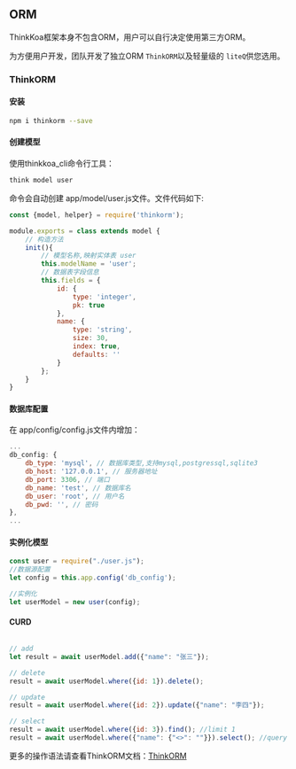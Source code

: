 ## ORM
ThinkKoa框架本身不包含ORM，用户可以自行决定使用第三方ORM。

为方便用户开发，团队开发了独立ORM `ThinkORM`以及轻量级的 `liteQ`供您选用。

### ThinkORM

#### 安装


```bash
npm i thinkorm --save
```

#### 创建模型

使用thinkkoa_cli命令行工具：

```js
think model user
```
命令会自动创建 app/model/user.js文件。文件代码如下:

```js
const {model, helper} = require('thinkorm');

module.exports = class extends model {
    // 构造方法
    init(){
        // 模型名称,映射实体表 user
        this.modelName = 'user';
        // 数据表字段信息
        this.fields = {
            id: {
                type: 'integer',
                pk: true
            },
            name: {
                type: 'string',
                size: 30,
                index: true,
                defaults: ''
            }
        };
    }
}
```

#### 数据库配置

在 app/config/config.js文件内增加：

```js
...
db_config: {
    db_type: 'mysql', // 数据库类型,支持mysql,postgressql,sqlite3
    db_host: '127.0.0.1', // 服务器地址
    db_port: 3306, // 端口
    db_name: 'test', // 数据库名
    db_user: 'root', // 用户名
    db_pwd: '', // 密码
},
...
```

#### 实例化模型

```js
const user = require("./user.js");
//数据源配置
let config = this.app.config('db_config');

//实例化
let userModel = new user(config);
```

#### CURD

```js

// add
let result = await userModel.add({"name": "张三"});

// delete
result = await userModel.where({id: 1}).delete();

// update
result = await userModel.where({id: 2}).update({"name": "李四"});

// select 
result = await userModel.where({id: 3}).find(); //limit 1
result = await userModel.where({"name": {"<>": ""}}).select(); //query name is not null


```

更多的操作语法请查看ThinkORM文档：[ThinkORM](/orm/index.jhtml)